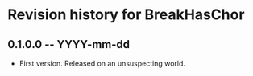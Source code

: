 # Revision history for BreakHasChor

## 0.1.0.0 -- YYYY-mm-dd

* First version. Released on an unsuspecting world.

